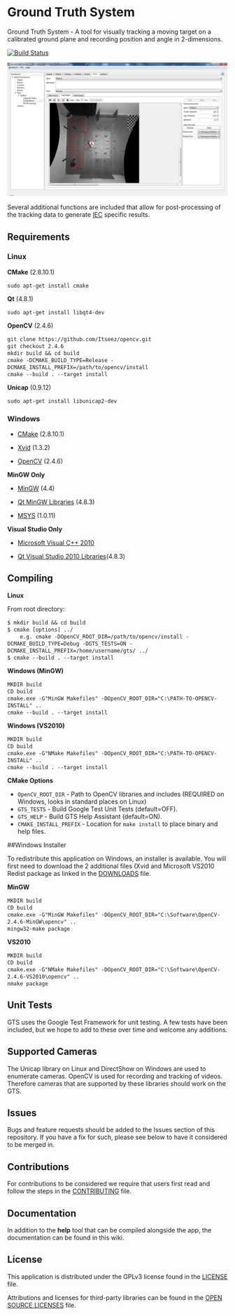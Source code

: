 # Ground Truth System

Ground Truth System - A tool for visually tracking a moving target on a calibrated ground plane and recording position and angle in 2-dimensions.

[![Build Status](https://travis-ci.org/dysonltd/gts.png?branch=develop)](https://travis-ci.org/dysonltd/gts)

![Screenshot](help/doc/gts_userguide_files/screenshot.png?raw=true)

Several additional functions are included that allow for post-processing of the tracking data to generate [IEC](http://www.iec.ch/) specific results.

## Requirements

### Linux

__CMake__ (2.8.10.1)
	
	sudo apt-get install cmake

__Qt__ (4.8.1)
	
	sudo apt-get install libqt4-dev

__OpenCV__ (2.4.6)

	git clone https://github.com/Itseez/opencv.git 
	git checkout 2.4.6
	mkdir build && cd build
	cmake -DCMAKE_BUILD_TYPE=Release -DCMAKE_INSTALL_PREFIX=/path/to/opencv/install
	cmake --build . --target install

__Unicap__ (0.9.12)

	sudo apt-get install libunicap2-dev

### Windows

* [CMake](http://www.cmake.org/cmake/resources/software.html) (2.8.10.1)

* [Xvid](http://www.xvid.org/) (1.3.2)

* [OpenCV](http://sourceforge.net/projects/opencvlibrary/files/opencv-win/) (2.4.6)

__MinGW Only__

* [MinGW](ftp://ftp.qt.nokia.com/misc/MinGW-gcc440_1.zip) (4.4)

* [Qt MinGW Libraries](http://qt-project.org/downloads) (4.8.3)

* [MSYS](http://www.mingw.org/wiki/MSYS) (1.0.11)

__Visual Studio Only__

* [Microsoft Visual C++ 2010](http://www.microsoft.com/visualstudio/eng/products/visual-studio-2010-express)

* [Qt Visual Studio 2010 Libraries](http://download.qt-project.org/official_releases/qt/4.8/4.8.5/qt-win-opensource-4.8.5-vs2010.exe)(4.8.3)

## Compiling

__Linux__

From root directory:

	$ mkdir build && cd build
	$ cmake [options] ../
	    e.g. cmake -DOpenCV_ROOT_DIR=/path/to/opencv/install -DCMAKE_BUILD_TYPE=Debug -DGTS_TESTS=ON -DCMAKE_INSTALL_PREFIX=/home/username/gts/ ../
	$ cmake --build . --target install

__Windows (MinGW)__

	MKDIR build
	CD build
	cmake.exe -G"MinGW Makefiles" -DOpenCV_ROOT_DIR="C:\PATH-TO-OPENCV-INSTALL" ..   
	cmake --build . --target install

__Windows (VS2010)__

	MKDIR build
	CD build
	cmake.exe -G"NMake Makefiles" -DOpenCV_ROOT_DIR="C:\PATH-TO-OPENCV-INSTALL" ..
	cmake --build . --target install
	
__CMake Options__

- `OpenCV_ROOT_DIR` - Path to OpenCV libraries and includes (REQUIRED on Windows, looks in standard places on Linux)
- `GTS_TESTS` - Build Google Test Unit Tests (default=OFF).
- `GTS_HELP` - Build GTS Help Assistant (default=ON).
- `CMAKE_INSTALL_PREFIX` - Location for `make install` to place binary and help files.  

##Windows Installer

To redistribute this application on Windows, an installer is available. You will first need to download the 2 additional files (Xvid and Microsoft VS2010 Redist package as linked in the [DOWNLOADS](/installer/files/DOWNLOADS) file.

__MinGW__
	
	MKDIR build
	CD build
	cmake.exe -G"MinGW Makefiles" -DOpenCV_ROOT_DIR="C:\Software\OpenCV-2.4.6-MinGW\opencv" ..
	mingw32-make package

__VS2010__
  	
	MKDIR build
	CD build
	cmake.exe -G"NMake Makefiles" -DOpenCV_ROOT_DIR="C:\Software\OpenCV-2.4.6-VS2010\opencv" .. 
	nmake package

## Unit Tests

GTS uses the Google Test Framework for unit testing. A few tests have been included, but we hope to add to these over time and welcome any additions.

## Supported Cameras

The Unicap library on Linux and DirectShow on Windows are used to enumerate cameras. OpenCV is used for recording and tracking of videos.
Therefore cameras that are supported by these libraries should work on the GTS.

## Issues

Bugs and feature requests should be added to the Issues section of this repository. If you have a fix for such, please see below to have it considered to be merged in.

## Contributions

For contributions to be considered we require that users first read and follow the steps in the [CONTRIBUTING](CONTRIBUTING.md) file.

## Documentation 

In addition to the __help__ tool that can be compiled alongside the app, the documentation can be found in this wiki.

## License

This application is distributed under the GPLv3 license found in the [LICENSE](LICENSE) file.

Attributions and licenses for third-party libraries can be found in the [OPEN SOURCE LICENSES](OPENSOURCE_LICENSES) file.
